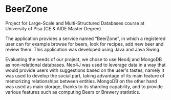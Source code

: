 # BeerZone
Project for Large-Scale and Multi-Structured Databases course at University of Pisa (CE &amp; AIDE Master Degree)

The application provides a service named “BeerZone”, in which a registered user can for example browse for beers, look for recipes, add new beer and review them.
This application was developed using Java and Java Swing.

Evaluating the needs of our project, we chose to use Neo4j and MongoDB as non-relational databases. 
Neo4J was used to leverage data in a way that would provide users with suggestions based on the user's tastes, namely it was used to develop the social part, taking advantage of its main feature of memorizing relationships between entities.
MongoDB on the other hand was used as main storage, thanks to its sharding capability, and to provide various features such as computing Beers or Brewery statistics.
